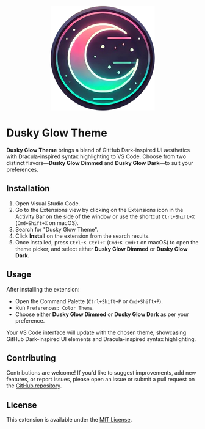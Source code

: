 
<p align="center">
  <img src="images/logo1.png" alt="Dusky Glow Theme Logo" />
</p>

# Dusky Glow Theme

**Dusky Glow Theme** brings a blend of GitHub Dark-inspired UI aesthetics with Dracula-inspired syntax highlighting to VS Code. Choose from two distinct flavors—**Dusky Glow Dimmed** and **Dusky Glow Dark**—to suit your preferences.


## Installation

1. Open Visual Studio Code.
2. Go to the Extensions view by clicking on the Extensions icon in the Activity Bar on the side of the window or use the shortcut `Ctrl+Shift+X` (`Cmd+Shift+X` on macOS).
3. Search for "Dusky Glow Theme".
4. Click **Install** on the extension from the search results.
5. Once installed, press `Ctrl+K Ctrl+T` (`Cmd+K Cmd+T` on macOS) to open the theme picker, and select either **Dusky Glow Dimmed** or **Dusky Glow Dark**.

## Usage

After installing the extension:
- Open the Command Palette (`Ctrl+Shift+P` or `Cmd+Shift+P`).
- Run `Preferences: Color Theme`.
- Choose either **Dusky Glow Dimmed** or **Dusky Glow Dark** as per your preference.

Your VS Code interface will update with the chosen theme, showcasing GitHub Dark-inspired UI elements and Dracula-inspired syntax highlighting.


## Contributing

Contributions are welcome! If you'd like to suggest improvements, add new features, or report issues, please open an issue or submit a pull request on the [GitHub repository](https://github.com/yourusername/dusky-glow-theme).

## License

This extension is available under the [MIT License](LICENSE).

